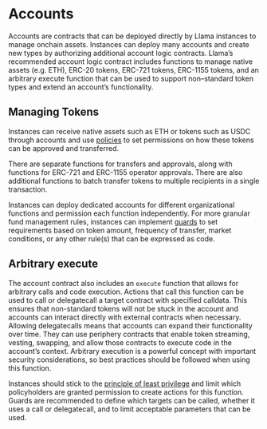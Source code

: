 # Accounts

Accounts are contracts that can be deployed directly by Llama instances to manage onchain assets. Instances can deploy many accounts and create new types by authorizing additional account logic contracts.
Llama’s recommended account logic contract includes functions to manage native assets (e.g. ETH), ERC-20 tokens, ERC-721 tokens, ERC-1155 tokens, and an arbitrary execute function that can be used to support non–standard token types and extend an account’s functionality.

## Managing Tokens

Instances can receive native assets such as ETH or tokens such as USDC through accounts and use [policies](https://github.com/llamaxyz/llama/blob/main/docs/policies.md) to set permissions on how these tokens can be approved and transferred.

There are separate functions for transfers and approvals, along with functions for ERC-721 and ERC-1155 operator approvals.
There are also additional functions to batch transfer tokens to multiple recipients in a single transaction.

Instances can deploy dedicated accounts for different organizational functions and permission each function independently.
For more granular fund management rules, instances can implement [guards](https://github.com/llamaxyz/llama/blob/main/docs/actions.md#guards) to set requirements based on token amount, frequency of transfer, market conditions, or any other rule(s) that can be expressed as code.

## Arbitrary execute

The account contract also includes an `execute` function that allows for arbitrary calls and code execution. Actions that call this function can be used to call or delegatecall a target contract with specified calldata. This ensures that non-standard tokens will not be stuck in the account and accounts can interact directly with external contracts when necessary.
Allowing delegatecalls means that accounts can expand their functionality over time. They can use periphery contracts that enable token streaming, vesting, swapping, and allow those contracts to execute code in the account’s context. Arbitrary execution is a powerful concept with important security considerations, so best practices should be followed when using this function.

Instances should stick to the [principle of least privilege](https://en.wikipedia.org/wiki/Principle_of_least_privilege) and limit which policyholders are granted permission to create actions for this function. Guards are recommended to define which targets can be called, whether it uses a call or delegatecall, and to limit acceptable parameters that can be used.
